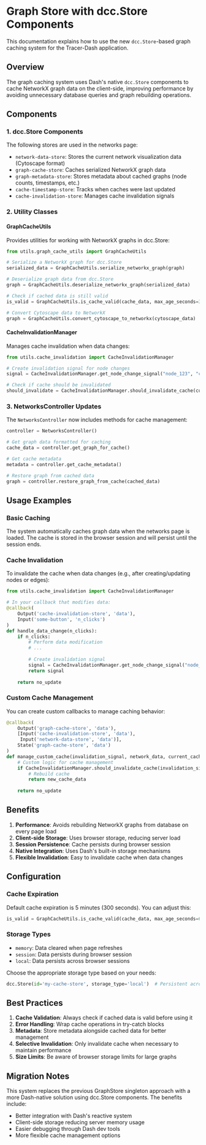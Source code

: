 # Graph Store with dcc.Store Components

This documentation explains how to use the new `dcc.Store`-based graph caching system for the Tracer-Dash application.

## Overview

The graph caching system uses Dash's native `dcc.Store` components to cache NetworkX graph data on the client-side, improving performance by avoiding unnecessary database queries and graph rebuilding operations.

## Components

### 1. dcc.Store Components

The following stores are used in the networks page:

- `network-data-store`: Stores the current network visualization data (Cytoscape format)
- `graph-cache-store`: Caches serialized NetworkX graph data
- `graph-metadata-store`: Stores metadata about cached graphs (node counts, timestamps, etc.)
- `cache-timestamp-store`: Tracks when caches were last updated
- `cache-invalidation-store`: Manages cache invalidation signals

### 2. Utility Classes

#### GraphCacheUtils

Provides utilities for working with NetworkX graphs in dcc.Store:

```python
from utils.graph_cache_utils import GraphCacheUtils

# Serialize a NetworkX graph for dcc.Store
serialized_data = GraphCacheUtils.serialize_networkx_graph(graph)

# Deserialize graph data from dcc.Store
graph = GraphCacheUtils.deserialize_networkx_graph(serialized_data)

# Check if cached data is still valid
is_valid = GraphCacheUtils.is_cache_valid(cache_data, max_age_seconds=300)

# Convert Cytoscape data to NetworkX
graph = GraphCacheUtils.convert_cytoscape_to_networkx(cytoscape_data)
```

#### CacheInvalidationManager

Manages cache invalidation when data changes:

```python
from utils.cache_invalidation import CacheInvalidationManager

# Create invalidation signal for node changes
signal = CacheInvalidationManager.get_node_change_signal("node_123", "created")

# Check if cache should be invalidated
should_invalidate = CacheInvalidationManager.should_invalidate_cache(current_signal, last_signal)
```

### 3. NetworksController Updates

The `NetworksController` now includes methods for cache management:

```python
controller = NetworksController()

# Get graph data formatted for caching
cache_data = controller.get_graph_for_cache()

# Get cache metadata
metadata = controller.get_cache_metadata()

# Restore graph from cached data
graph = controller.restore_graph_from_cache(cached_data)
```

## Usage Examples

### Basic Caching

The system automatically caches graph data when the networks page is loaded. The cache is stored in the browser session and will persist until the session ends.

### Cache Invalidation

To invalidate the cache when data changes (e.g., after creating/updating nodes or edges):

```python
from utils.cache_invalidation import CacheInvalidationManager

# In your callback that modifies data:
@callback(
    Output('cache-invalidation-store', 'data'),
    Input('some-button', 'n_clicks')
)
def handle_data_change(n_clicks):
    if n_clicks:
        # Perform data modification
        # ...
        
        # Create invalidation signal
        signal = CacheInvalidationManager.get_node_change_signal("node_id", "created")
        return signal
    
    return no_update
```

### Custom Cache Management

You can create custom callbacks to manage caching behavior:

```python
@callback(
    Output('graph-cache-store', 'data'),
    [Input('cache-invalidation-store', 'data'),
     Input('network-data-store', 'data')],
    State('graph-cache-store', 'data')
)
def manage_custom_cache(invalidation_signal, network_data, current_cache):
    # Custom logic for cache management
    if CacheInvalidationManager.should_invalidate_cache(invalidation_signal, current_cache_signal):
        # Rebuild cache
        return new_cache_data
    
    return no_update
```

## Benefits

1. **Performance**: Avoids rebuilding NetworkX graphs from database on every page load
2. **Client-side Storage**: Uses browser storage, reducing server load
3. **Session Persistence**: Cache persists during browser session
4. **Native Integration**: Uses Dash's built-in storage mechanisms
5. **Flexible Invalidation**: Easy to invalidate cache when data changes

## Configuration

### Cache Expiration

Default cache expiration is 5 minutes (300 seconds). You can adjust this:

```python
is_valid = GraphCacheUtils.is_cache_valid(cache_data, max_age_seconds=600)  # 10 minutes
```

### Storage Types

- `memory`: Data cleared when page refreshes
- `session`: Data persists during browser session
- `local`: Data persists across browser sessions

Choose the appropriate storage type based on your needs:

```python
dcc.Store(id='my-cache-store', storage_type='local')  # Persistent across sessions
```

## Best Practices

1. **Cache Validation**: Always check if cached data is valid before using it
2. **Error Handling**: Wrap cache operations in try-catch blocks
3. **Metadata**: Store metadata alongside cached data for better management
4. **Selective Invalidation**: Only invalidate cache when necessary to maintain performance
5. **Size Limits**: Be aware of browser storage limits for large graphs

## Migration Notes

This system replaces the previous GraphStore singleton approach with a more Dash-native solution using dcc.Store components. The benefits include:

- Better integration with Dash's reactive system
- Client-side storage reducing server memory usage
- Easier debugging through Dash dev tools
- More flexible cache management options